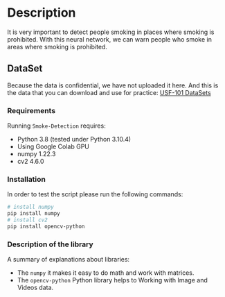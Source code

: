 # Description
It is very important to detect people smoking in places where smoking is prohibited. With this neural network, we can warn people who smoke in areas where smoking is prohibited.


## DataSet
Because the data is confidential, we have not uploaded it here. And this is the data that you can download and use for practice:
[USF-101 DataSets](https://paperswithcode.com/dataset/ucf101)

### Requirements
Running `Smoke-Detection` requires:
* Python 3.8 (tested under Python 3.10.4)
* Using Google Colab GPU
* numpy 1.22.3
* cv2 4.6.0

### Installation
In order to test the script please run the following commands:
```sh
# install numpy
pip install numpy
# install cv2
pip install opencv-python
```

### Description of the library
A summary of explanations about libraries:
* The `numpy` it makes it easy to do math and work with matrices.
* The `opencv-python` Python  library helps to Working with Image and Videos data.

